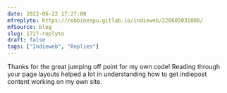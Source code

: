 ```yaml
---
date: 2022-06-22 17:27:00
mfreplyto: https://robbinespu.gitlab.io/indieweb/220605031008/
mfSource: blog
slug: 1727-replyto
draft: false
tags: ["Indieweb", "Replies"]
---
```


Thanks for the great jumping off point for my own code! Reading through your page layouts helped a lot in understanding how to get indiepost content working on my own site.